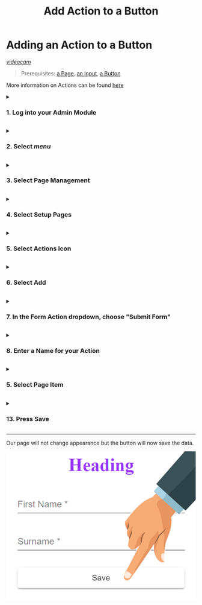 ﻿---
sidebar_position: 2.04
id: add-action
title: Add Action to a Button
description: Add Action to a Button description
---



# Adding an Action to a Button
[<i className="material-icons-h1 end">videocam</i>](/vids/Dashnetics-addaction.mp4)

> Prerequisites: [a Page](first-page), [an Input](add-input), [a Button](add-button)

More information on Actions can be found [here](../../manuals/advanced/functions/form-actions)



<details>

<summary>

<h3 style={{ display: 'inline'}}> 1.  Log into your Admin Module </h3>

</summary><p></p>

To access your admin site, simply type <h3 style={{ display: 'inline'}}>"admin."</h3> before your public url. 

eg: https://admin.yourdomain.cx.4d.net.au


![img](/img/adminlogin-cfb3883e18efb80bf1eab39a6aba15ab.png)

</details>
<p></p>


<details>

<summary>

<h3 style={{ display: 'inline'}}> 2.  Select <span class="buttontext"> <i className="material-icons">menu</i></span>  </h3>

</summary><p></p>

![img](/img/adminmenu-e1ef5a93a900bdfb54c72920a5ce4ea0.png)

</details>
<p></p>



<details>

<summary>

<h3 style={{ display: 'inline'}}> 3.  Select  <span class="buttontext"> Page Management </span> </h3>

</summary><p></p>

![img](/img/menu_page_management.png)

</details>
<p></p>



<details>

<summary>

<h3 style={{ display: 'inline'}}> 4.  Select <span class="buttontext"> Setup Pages </span> </h3>

</summary><p></p>


![img](/img/menu_setup_pages.png)

</details>
<p></p>



<details>

<summary>

<h3 style={{ display: 'inline'}}> 5.  Select Actions Icon </h3>

</summary><p></p>

Each page will be listed, choose the "Actions" Icon next to the page you want to change.

![img](/img/actions.png)

</details>
<p></p>


<details>

<summary>

<h3 style={{ display: 'inline'}}> 6.  Select <span class="buttontext"> Add </span> </h3>

</summary><p></p>

To begin adding a new Item to the page

![img](/img/add_items.png)

</details>
<p></p>



<details>

<summary>

<h3 style={{ display: 'inline'}}> 7.   In the <span class="droplisttext"> Form Action</span>  dropdown, choose "Submit Form"</h3> 

</summary><p></p>


![img](/img/form-action-edit-select-submit.png)

</details>
<p></p>




<details>

<summary>

<h3 style={{ display: 'inline'}}> 8.  Enter a Name for your Action </h3>

</summary><p></p>

- For example, *"Submit"* 

Names can contain spaces or any characters

![img](/img/form-action-edit-name.png)

</details>
<p></p>



<details>

<summary>

<h3 style={{ display: 'inline'}}> 5.  Select Page Item </h3>

</summary><p></p>

Each button for the page will be listed, choose the Button you want the action to be performed on.

![img](/img/form-action-edit-select-button.png)

</details>
<p></p>



<details>

<summary>

<h3 style={{ display: 'inline'}}> 13.  Press <span class="buttontext"> Save </span> </h3>

</summary><p></p>

![img](/img/form-action-edit-save.png)

</details>

---

Our page will not change appearance but the button will now save the data.

![img](/img/add-button.png)